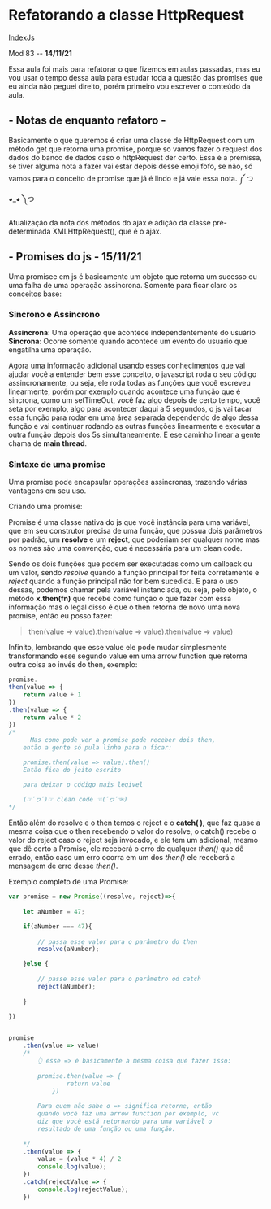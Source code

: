 # Refatorando a classe HttpRequest
[IndexJs](../IndexJs.md)

Mod 83 -- **14/11/21**

Essa aula foi mais para refatorar o que fizemos em aulas passadas, mas eu vou usar o tempo dessa aula para estudar toda a questão das promises que eu ainda não peguei direito, porém primeiro vou escrever o conteúdo da aula.

## - Notas de enquanto refatoro -

Basicamente o que queremos é criar uma classe de HttpRequest com um método get que retorna uma promise, porque so vamos fazer o request dos dados do banco de dados caso o httpRequest der certo. Essa é a premissa, se tiver alguma nota a fazer vai estar depois desse emoji fofo, se não, só vamos para o conceito de promise que já é lindo e já vale essa nota. ༼ つ ◕_◕ ༽つ

Atualização da nota dos métodos do ajax e adição da classe pré-determinada XMLHttpRequest(), que é o ajax.

## - Promises do js - **15/11/21**

Uma promisee em js é basicamente um objeto que retorna um sucesso ou uma falha de uma operação assincrona. Somente para ficar claro os conceitos base:

### Sincrono e Assincrono

**Assincrona**: Uma operação que acontece independentemente do usuário  
**Sincrona**: Ocorre somente quando acontece um evento do usuário que engatilha uma operação.

Agora uma informação adicional usando esses conhecimentos que vai ajudar você a entender bem esse conceito, o javascript roda o seu código assincronamente, ou seja, ele roda todas as funções que você escreveu linearmente, porém por exemplo quando acontece uma função que é sincrona, como um setTimeOut, você faz algo depois de certo tempo, você seta por exemplo, algo para acontecer daqui a 5 segundos, o js vai tacar essa função para rodar em uma área separada dependendo de algo dessa função e vai continuar rodando as outras funções linearmente e executar a outra função depois dos 5s simultaneamente. E ese caminho linear a gente chama de **main thread**.

### Sintaxe de uma promise

Uma promise pode encapsular operações assincronas, trazendo várias vantagens em seu uso.

Criando uma promise:

Promise é uma classe nativa do js que você instância para uma variável, que em seu construtor precisa de uma função, que possua dois parâmetros por padrão, um **resolve** e um **reject**, que poderiam ser qualquer nome mas os nomes são uma convenção, que é necessária para um clean code.

Sendo os dois funções que podem ser executadas como um callback ou um valor, sendo *resolve* quando a função principal for feita corretamente e *reject* quando a função principal não for bem sucedida.
E para o uso dessas, podemos chamar pela variável instanciada, ou seja, pelo objeto, o método **x.then(fn)** que recebe como função o que fazer com essa informação mas o legal disso é que o then retorna de novo uma nova promise, então eu posso fazer:

> then(value => value).then(value => value).then(value => value)

Infinito, lembrando que esse value ele pode mudar simplesmente transformando esse segundo value em uma arrow function que retorna outra coisa ao invés do then, exemplo:

~~~js
promise.
then(value => {
    return value + 1
})
.then(value => {
    return value * 2
})
/*
      Mas como pode ver a promise pode receber dois then, 
    então a gente só pula linha para n ficar: 

    promise.then(value => value).then()
    Então fica do jeito escrito

    para deixar o código mais legivel 
    
    (☞ﾟヮﾟ)☞ clean code ☜(ﾟヮﾟ☜)
*/
~~~

Então além do resolve e o then temos o reject e o **catch( )**, que faz quase a mesma coisa que o then recebendo o valor do resolve, o catch() recebe o valor do reject caso o reject seja invocado, e ele tem um adicional, mesmo que dê certo a Promise, ele receberá o erro de qualquer *then()* que dê errado, então caso um erro ocorra em um dos *then()* ele receberá a mensagem de erro desse *then()*.

Exemplo completo de uma Promise:

~~~js
var promise = new Promise((resolve, reject)=>{
    
    let aNumber = 47;

    if(aNumber === 47){
        
        // passa esse valor para o parâmetro do then
        resolve(aNumber);

    }else {
    
        // passe esse valor para o parâmetro od catch
        reject(aNumber);
    
    }

})


promise
    .then(value => value)
    /* 
        👆 esse => é basicamente a mesma coisa que fazer isso:
    
        promise.then(value => {
                return value
            }) 
        
        Para quem não sabe o => significa retorne, então 
        quando você faz uma arrow function por exemplo, vc 
        diz que você está retornando para uma variável o 
        resultado de uma função ou uma função.
        
    */
    .then(value => {
        value = (value * 4) / 2
        console.log(value);
    })
    .catch(rejectValue => {
        console.log(rejectValue);
    })

~~~
